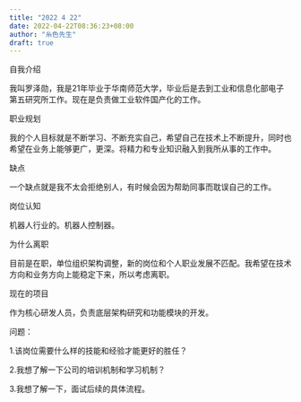 ```yaml
---
title: "2022 4 22"
date: 2022-04-22T08:36:23+08:00
author: "糸色先生"
draft: true
---
```


自我介绍

我叫罗泽勋，我是21年毕业于华南师范大学，毕业后是去到工业和信息化部电子第五研究所工作。现在是负责做工业软件国产化的工作。

职业规划

我的个人目标就是不断学习、不断充实自己，希望自己在技术上不断提升，同时也希望在业务上能够更广，更深。将精力和专业知识融入到我所从事的工作中。

缺点

一个缺点就是我不太会拒绝别人，有时候会因为帮助同事而耽误自己的工作。

岗位认知

机器人行业的。机器人控制器。


为什么离职

目前是在职，单位组织架构调整，新的岗位和个人职业发展不匹配。我希望在技术方向和业务方向上能稳定下来，所以考虑离职。


现在的项目

作为核心研发人员，负责底层架构研究和功能模块的开发。

问题：

1.该岗位需要什么样的技能和经验才能更好的胜任？

2.我想了解一下公司的培训机制和学习机制？

3.我想了解一下，面试后续的具体流程。